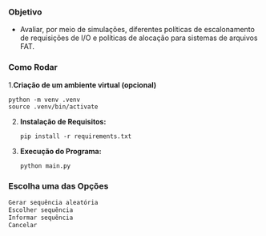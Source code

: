 

### Objetivo

- Avaliar, por meio de simulações, diferentes políticas de escalonamento de requisições de I/O e políticas de alocação para sistemas de arquivos FAT.

### Como Rodar

1.**Criação de um ambiente virtual (opcional)**

```
python -m venv .venv
source .venv/bin/activate
```

2. **Instalação de Requisitos:** 
    
    ```
    pip install -r requirements.txt
    ```
    
3. **Execução do Programa:**
    
    ```
    python main.py
    ```

### Escolha uma das Opções

```python
Gerar sequência aleatória
Escolher sequência
Informar sequência 
Cancelar
```


